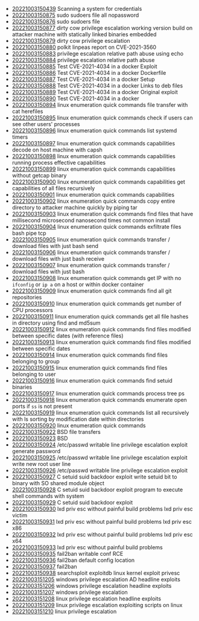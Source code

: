 - [20221003150439](/zet/20221003150439/README.md) Scanning a system for credentials
- [20221003150875](/zet/20221003150875/README.md) sudo sudoers file all nopassword
- [20221003150876](/zet/20221003150876/README.md) sudo sudoers file
- [20221003150877](/zet/20221003150877/README.md) dirty cow privilege escalation working version build on attacker machine with statically linked binaries embedded
- [20221003150879](/zet/20221003150879/README.md) dirty cow privilege escalation
- [20221003150880](/zet/20221003150880/README.md) polkit linpeas report on CVE-2021-3560
- [20221003150883](/zet/20221003150883/README.md) privilege escalation relative path abuse using echo
- [20221003150884](/zet/20221003150884/README.md) privilege escalation relative path abuse
- [20221003150885](/zet/20221003150885/README.md) Test CVE-2021-4034 in a docker Exploit
- [20221003150886](/zet/20221003150886/README.md) Test CVE-2021-4034 in a docker Dockerfile
- [20221003150887](/zet/20221003150887/README.md) Test CVE-2021-4034 in a docker Setup
- [20221003150888](/zet/20221003150888/README.md) Test CVE-2021-4034 in a docker Links to deb files
- [20221003150889](/zet/20221003150889/README.md) Test CVE-2021-4034 in a docker Original exploit
- [20221003150890](/zet/20221003150890/README.md) Test CVE-2021-4034 in a docker
- [20221003150894](/zet/20221003150894/README.md) linux enumeration quick commands file transfer with cat herefiles
- [20221003150895](/zet/20221003150895/README.md) linux enumeration quick commands check if users can see other users' processes
- [20221003150896](/zet/20221003150896/README.md) linux enumeration quick commands list systemd timers
- [20221003150897](/zet/20221003150897/README.md) linux enumeration quick commands capabilities decode on host machine with capsh
- [20221003150898](/zet/20221003150898/README.md) linux enumeration quick commands capabilities running process effective capabilities
- [20221003150899](/zet/20221003150899/README.md) linux enumeration quick commands capabilities without getcap binary
- [20221003150900](/zet/20221003150900/README.md) linux enumeration quick commands capabilities get capabilities of all files recursively
- [20221003150901](/zet/20221003150901/README.md) linux enumeration quick commands capabilities
- [20221003150902](/zet/20221003150902/README.md) linux enumeration quick commands copy entire directory to attacker machine quickly by piping tar
- [20221003150903](/zet/20221003150903/README.md) linux enumeration quick commands find files that have millisecond microsecond nanosecond times not common install
- [20221003150904](/zet/20221003150904/README.md) linux enumeration quick commands exfiltrate files bash pipe tcp
- [20221003150905](/zet/20221003150905/README.md) linux enumeration quick commands transfer / download files with just bash send
- [20221003150906](/zet/20221003150906/README.md) linux enumeration quick commands transfer / download files with just bash receive
- [20221003150907](/zet/20221003150907/README.md) linux enumeration quick commands transfer / download files with just bash
- [20221003150908](/zet/20221003150908/README.md) linux enumeration quick commands get IP with no `ifconfig` or `ip a` on a host or within docker container
- [20221003150909](/zet/20221003150909/README.md) linux enumeration quick commands find all git repositories
- [20221003150910](/zet/20221003150910/README.md) linux enumeration quick commands get number of CPU processors
- [20221003150911](/zet/20221003150911/README.md) linux enumeration quick commands get all file hashes in directory using find and md5sum
- [20221003150912](/zet/20221003150912/README.md) linux enumeration quick commands find files modified between specific dates (with reference files)
- [20221003150913](/zet/20221003150913/README.md) linux enumeration quick commands find files modified between specific dates
- [20221003150914](/zet/20221003150914/README.md) linux enumeration quick commands find files belonging to group
- [20221003150915](/zet/20221003150915/README.md) linux enumeration quick commands find files belonging to user
- [20221003150916](/zet/20221003150916/README.md) linux enumeration quick commands find setuid binaries
- [20221003150917](/zet/20221003150917/README.md) linux enumeration quick commands process tree ps
- [20221003150918](/zet/20221003150918/README.md) linux enumeration quick commands enumerate open ports if `ss` is not present
- [20221003150919](/zet/20221003150919/README.md) linux enumeration quick commands list all recursively with ls sorting by modification date within directories
- [20221003150920](/zet/20221003150920/README.md) linux enumeration quick commands
- [20221003150922](/zet/20221003150922/README.md) BSD file transfers
- [20221003150923](/zet/20221003150923/README.md) BSD
- [20221003150924](/zet/20221003150924/README.md) /etc/passwd writable line privilege escalation exploit generate password
- [20221003150925](/zet/20221003150925/README.md) /etc/passwd writable line privilege escalation exploit write new root user line
- [20221003150926](/zet/20221003150926/README.md) /etc/passwd writable line privilege escalation exploit
- [20221003150927](/zet/20221003150927/README.md) C setuid suid backdoor exploit write setuid bit to binary with SO shared module object
- [20221003150928](/zet/20221003150928/README.md) C setuid suid backdoor exploit program to execute shell commands with system
- [20221003150929](/zet/20221003150929/README.md) C setuid suid backdoor exploit
- [20221003150930](/zet/20221003150930/README.md) lxd priv esc without painful build problems lxd priv esc victim
- [20221003150931](/zet/20221003150931/README.md) lxd priv esc without painful build problems lxd priv esc x86
- [20221003150932](/zet/20221003150932/README.md) lxd priv esc without painful build problems lxd priv esc x64
- [20221003150933](/zet/20221003150933/README.md) lxd priv esc without painful build problems
- [20221003150935](/zet/20221003150935/README.md) fail2ban writable conf RCE
- [20221003150936](/zet/20221003150936/README.md) fail2ban default config location
- [20221003150937](/zet/20221003150937/README.md) fail2ban
- [20221003150938](/zet/20221003150938/README.md) searchsploit exploitdb linux kernel exploit privesc
- [20221003151205](/zet/20221003151205/README.md) windows privilege escalation AD headline exploits
- [20221003151206](/zet/20221003151206/README.md) windows privilege escalation headline exploits
- [20221003151207](/zet/20221003151207/README.md) windows privilege escalation
- [20221003151208](/zet/20221003151208/README.md) linux privilege escalation headline exploits
- [20221003151209](/zet/20221003151209/README.md) linux privilege escalation exploiting scripts on linux
- [20221003151210](/zet/20221003151210/README.md) linux privilege escalation

